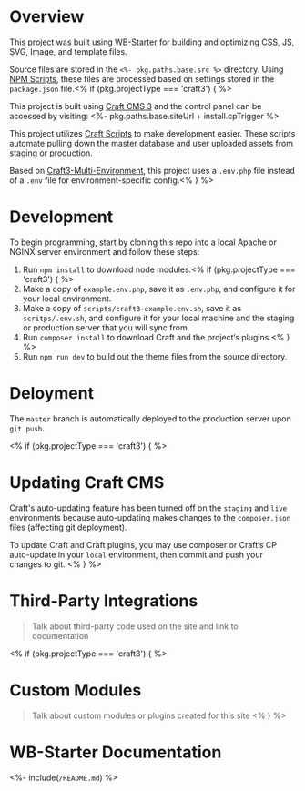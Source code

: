 # Overview
This project was built using [WB-Starter](#wb-starter) for building and optimizing CSS, JS, SVG, Image, and template files.

Source files are stored in the `<%- pkg.paths.base.src %>` directory. Using [NPM Scripts](#npm-scripts), these files are processed based on settings stored in the `package.json` file.<% if (pkg.projectType === 'craft3') { %>

This project is built using [Craft CMS 3](https://craftcms.com) and the control panel can be accessed by visiting: <%- pkg.paths.base.siteUrl + install.cpTrigger %>

This project utilizes [Craft Scripts](https://github.com/nystudio107/craft-scripts) to make development easier. These scripts automate pulling down the master database and user uploaded assets from staging or production.

Based on [Craft3-Multi-Environment](https://github.com/nystudio107/craft3-multi-environment), this project uses a `.env.php` file instead of a `.env` file for environment-specific config.<% } %>

# Development
To begin programming, start by cloning this repo into a local Apache or NGINX server environment and follow these steps:
1. Run `npm install` to download node modules.<% if (pkg.projectType === 'craft3') { %>
1. Make a copy of `example.env.php`, save it as `.env.php`, and configure it for your local environment.
1. Make a copy of `scripts/craft3-example.env.sh`, save it as `scritps/.env.sh`, and configure it for your local machine and the staging or production server that you will sync from.
1. Run `composer install` to download Craft and the project‘s plugins.<% } %>
1. Run `npm run dev` to build out the theme files from the source directory.

# Deloyment
The `master` branch is automatically deployed to the production server upon `git push`.

<% if (pkg.projectType === 'craft3') { %>
# Updating Craft CMS
Craft's auto-updating feature has been turned off on the `staging` and `live` environments because auto-updating makes changes to the `composer.json` files (affecting git deployment).

To update Craft and Craft plugins, you may use composer or Craft‘s CP auto-update in your `local` environment, then commit and push your changes to git.
<% } %>

# Third-Party Integrations
> Talk about third-party code used on the site and link to documentation

<% if (pkg.projectType === 'craft3') { %>
# Custom Modules
> Talk about custom modules or plugins created for this site
<% } %>


# WB-Starter Documentation
<%- include(`/README.md`) %>